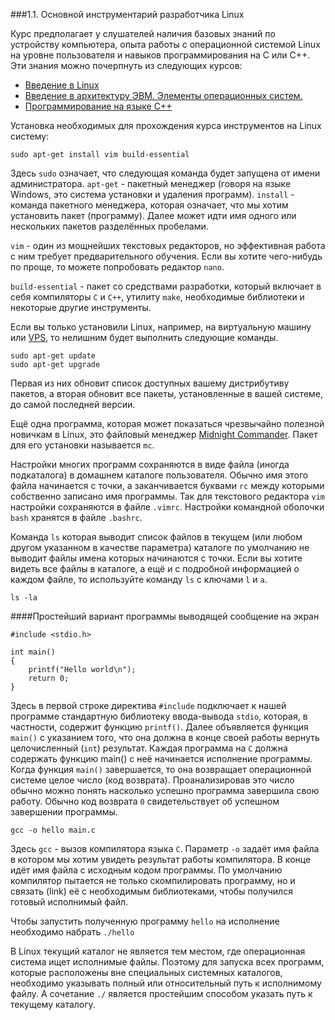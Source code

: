 ###1.1. Основной инструментарий разработчика Linux

Курс предполагает у слушателей наличия базовых знаний по устройству компьютера,
опыта работы с операционной системой Linux на уровне пользователя и навыков
программирования на C или C++. Эти знания можно почерпнуть из следующих курсов:

* [Введение в Linux](https://stepic.org/course/Введение-в-Linux-73)
* [Введение в архитектуру ЭВМ. Элементы операционных систем.](https://stepic.org/course/Введение-в-архитектуру-ЭВМ-Элементы-операционных-систем-253)
* [Программирование на языке C++](https://stepic.org/course/Программирование-на-языке-C++-7)

Установка необходимых для прохождения курса инструментов на Linux систему:

`sudo apt-get install vim build-essential`

Здесь `sudo` означает, что следующая команда будет запущена от имени администратора.
`apt-get` - пакетный менеджер (говоря на языке Windows, это система установки и
удаления программ).
`install` - команда пакетного менеджера, которая означает, что мы хотим установить
пакет (программу). Далее может идти имя одного или нескольких пакетов разделённых
пробелами.

`vim` - один из мощнейших текстовых редакторов, но эффективная работа с ним
требует предварительного обучения. Если вы хотите чего-нибудь по проще, то можете
попробовать редактор `nano`.

`build-essential` - пакет со средствами разработки, который включает в себя
компиляторы `C` и `C++`, утилиту `make`, необходимые библиотеки и некоторые другие
инструменты.

Если вы только установили Linux, например, на виртуальную машину или
[VPS](https://ru.wikipedia.org/wiki/VPS), то нелишним будет выполнить следующие
команды.

```
sudo apt-get update
sudo apt-get upgrade
```

Первая из них обновит список доступных вашему дистрибутиву пакетов,
а вторая обновит все пакеты, установленные в вашей системе, до самой последней
версии.

Ещё одна программа, которая может показаться чрезвычайно полезной новичкам в Linux,
это файловый менеджер [Midnight Commander](https://ru.wikipedia.org/wiki/Midnight_Commander).
Пакет для его установки называется `mc`.

Настройки многих программ сохраняются в виде файла (иногда подкаталога) в домашнем
каталоге пользователя. Обычно имя этого файла начинается с точки, а заканчивается
буквами `rc` между которыми собственно записано имя программы. Так для текстового
редактора `vim` настройки сохраняются в файле `.vimrc`. Настройки командной оболочки
`bash` хранятся в файле `.bashrc`.

Команда `ls` которая выводит список файлов в текущем (или любом другом указанном
в качестве параметра) каталоге по умолчанию не выводит файлы имена которых начинаются
с точки. Если вы хотите видеть все файлы в каталоге, а ещё и с подробной информацией
о каждом файле, то используйте команду `ls` с ключами `l` и `a`.

`ls -la`

####Простейший вариант программы выводящей сообщение на экран

```
#include <stdio.h>

int main()
{
    printf("Hello world\n");
    return 0;
}
```

Здесь в первой строке директива `#include` подключает к нашей программе стандартную
библиотеку ввода-вывода `stdio`, которая, в частности, содержит функцию `printf()`.
Далее объявляется функция `main()` с указанием того, что она должна в конце своей
работы вернуть целочисленный (`int`) результат.
Каждая программа на `C` должна содержать функцию main() с неё начинается исполнение
программы. Когда функция `main()` завершается, то она возвращает операционной системе
целое число (код возврата). Проанализировав это число обычно можно понять насколько
успешно программа завершила свою работу. Обычно код возврата `0` свидетельствует об
успешном завершении программы.

`gcc -o hello main.c`

Здесь `gcc` - вызов компилятора языка `C`. Параметр `-o` задаёт имя файла в котором мы
хотим увидеть результат работы компилятора. В конце идёт имя файла с исходным кодом
программы. По умолчанию компилятор пытается не только скомпилировать программу,
но и связать (link) её с необходимым библиотеками, чтобы получился готовый
исполнимый файл.

Чтобы запустить полученную программу `hello` на исполнение необходимо набрать `./hello`

В Linux текущий каталог не является тем местом, где операционная система ищет
исполнимые файлы. Поэтому для запуска всех программ, которые расположены вне
специальных системных каталогов, необходимо указывать полный или относительный
путь к исполнимому файлу. А сочетание `./` является простейшим способом указать
путь к текущему каталогу.
